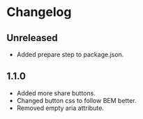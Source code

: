 # Changelog

## Unreleased

* Added prepare step to package.json.

## 1.1.0

* Added more share buttons.
* Changed button css to follow BEM better.
* Removed empty aria attribute.